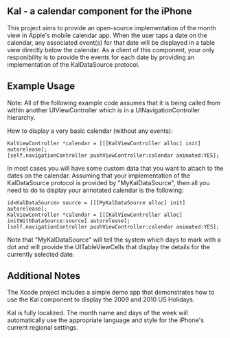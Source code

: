 Kal - a calendar component for the iPhone
-----------------------------------------

This project aims to provide an open-source implementation of the month view
in Apple's mobile calendar app. When the user taps a date on the calendar,
any associated event(s) for that date will be displayed in a table view directly
below the calendar. As a client of this component, your only responibility
is to provide the events for each date by providing an implementation
of the KalDataSource protocol.

Example Usage
-------------

Note: All of the following example code assumes that it is being called from
within another UIViewController which is in a UINavigationController hierarchy.

How to display a very basic calendar (without any events):

    KalViewController *calendar = [[[KalViewController alloc] init] autorelease];
    [self.navigationController pushViewController:calendar animated:YES];

In most cases you will have some custom data that you want to attach
to the dates on the calendar. Assuming that your implementation of the
KalDataSource protocol is provided by "MyKalDataSource", then all you
need to do to display your annotated calendar is the following:

    id<KalDataSource> source = [[[MyKalDataSource alloc] init] autorelease];
    KalViewController *calendar = [[[KalViewController alloc] initWithDataSource:source] autorelease];
    [self.navigationController pushViewController:calendar animated:YES];

Note that "MyKalDataSource" will tell the system which days to mark with a 
dot and will provide the UITableViewCells that display the details for
the currently selected date.

Additional Notes
----------------

The Xcode project includes a simple demo app that demonstrates how to use
the Kal component to display the 2009 and 2010 US Holidays.

Kal is fully localized. The month name and days of the week will automatically
use the appropriate language and style for the iPhone's current regional settings.


